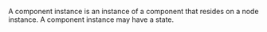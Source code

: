 A component instance is an instance of a component that resides on a node instance. A component instance may have a state.